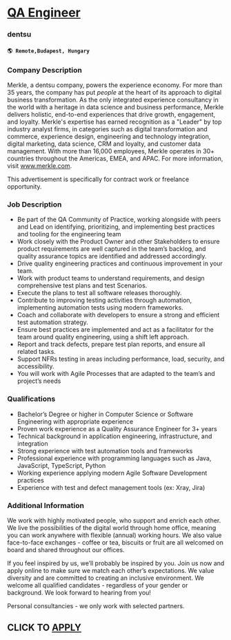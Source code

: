 # [QA Engineer](https://www.remotewlb.com/apply/qa-engineer-108403)  
### dentsu  
#### `🌎 Remote,Budapest, Hungary`  

### **Company Description**

Merkle, a dentsu company, powers the experience economy. For more than 35 years, the company has put _people_ at the heart of its approach to digital business transformation. As the only integrated experience consultancy in the world with a heritage in data science and business performance, Merkle delivers holistic, end-to-end experiences that drive growth, engagement, and loyalty. Merkle's expertise has earned recognition as a "Leader" by top industry analyst firms, in categories such as digital transformation and commerce, experience design, engineering and technology integration, digital marketing, data science, CRM and loyalty, and customer data management. With more than 16,000 employees, Merkle operates in 30+ countries throughout the Americas, EMEA, and APAC. For more information, visit www.merkle.com.

This advertisement is specifically for contract work or freelance opportunity.

###  **Job Description**

  * Be part of the QA Community of Practice, working alongside with peers and Lead on identifying, prioritizing, and implementing best practices and tooling for the engineering team
  * Work closely with the Product Owner and other Stakeholders to ensure product requirements are well captured in the team’s backlog, and quality assurance topics are identified and addressed accordingly.
  * Drive quality engineering practices and continuous improvement in your team.
  * Work with product teams to understand requirements, and design comprehensive test plans and test Scenarios.
  * Execute the plans to test all software releases thoroughly.
  * Contribute to improving testing activities through automation, implementing automation tests using modern frameworks.
  * Coach and collaborate with developers to ensure a strong and efficient test automation strategy.
  * Ensure best practices are implemented and act as a facilitator for the team around quality engineering, using a shift left approach.
  * Report and track defects, prepare test plan reports, and ensure all related tasks.
  * Support NFRs testing in areas including performance, load, security, and accessibility.
  * You will work with Agile Processes that are adapted to the team’s and project’s needs

###  **Qualifications**

  * Bachelor’s Degree or higher in Computer Science or Software Engineering with appropriate experience
  * Proven work experience as a Quality Assurance Engineer for 3+ years
  * Technical background in application engineering, infrastructure, and integration
  * Strong experience with test automation tools and frameworks
  * Professional experience with programming languages such as Java, JavaScript, TypeScript, Python
  * Working experience applying modern Agile Software Development practices
  * Experience with test and defect management tools (ex: Xray, Jira)

###  **Additional Information**

We work with highly motivated people, who support and enrich each other. We live the possibilities of the digital world through home office, meaning you can work anywhere with flexible (annual) working hours. We also value face-to-face exchanges - coffee or tea, biscuits or fruit are all welcomed on board and shared throughout our offices.

If you feel inspired by us, we’ll probably be inspired by you. Join us now and apply online to make sure we match each other’s expectations. We value diversity and are committed to creating an inclusive environment. We welcome all qualified candidates - regardless of your gender or background. We look forward to hearing from you!

Personal consultancies - we only work with selected partners.

  
## CLICK TO [APPLY](https://www.remotewlb.com/apply/qa-engineer-108403)

